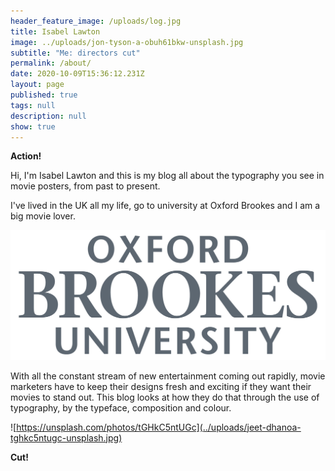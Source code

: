 ```yaml
---
header_feature_image: /uploads/log.jpg
title: Isabel Lawton
image: ../uploads/jon-tyson-a-obuh61bkw-unsplash.jpg
subtitle: "Me: directors cut"
permalink: /about/
date: 2020-10-09T15:36:12.231Z
layout: page
published: true
tags: null
description: null
show: true
---
```

**Action!**

Hi, I'm Isabel Lawton and this is my blog all about the typography you see in movie posters, from past to present. 

I've lived in the UK all my life, go to university at Oxford Brookes and I am a big movie lover.

![https://www.brookes.ac.uk/about-brookes/corporate-identity/oxford-brookes-logos/ ](../uploads/brookes_logo_charcoal_rgb.jpg "Oxford brookes ")

 With all the constant stream of new entertainment coming out rapidly, movie marketers have to keep their designs fresh and exciting if they want their movies to stand out. This blog looks at how they do that through the use of typography, by the typeface, composition and colour. 

![https://unsplash.com/photos/tGHkC5ntUGc](../uploads/jeet-dhanoa-tghkc5ntugc-unsplash.jpg)

**Cut!**